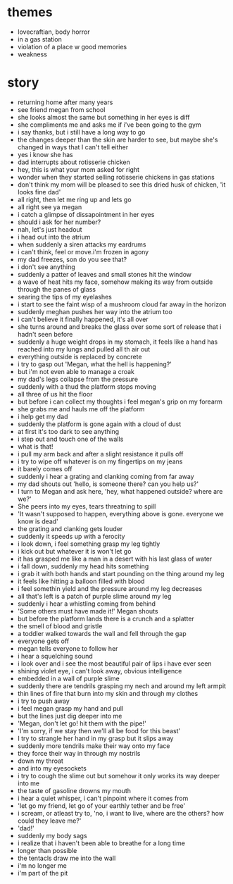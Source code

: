 # themes
- lovecraftian, body horror
- in a gas station
- violation of a place w good memories
- weakness

# story
- returning home after many years
- see friend megan from school
- she looks almost the same but something in her eyes is diff
- she compliments me and asks me if i've been going to the gym
- i say thanks, but i still have a long way to go
- the changes deeper than the skin are harder to see, but maybe she's changed in ways that I can't tell either
- yes i know she has
- dad interrupts about rotisserie chicken
- hey, this is what your mom asked for right
- wonder when they started selling rotisserie chickens in gas stations
- don't think my mom will be pleased to see this dried husk of chicken, 'it looks fine dad'
- all right, then let me ring up and lets go
- all right see ya megan
- i catch a glimpse of dissapointment in her eyes
- should i ask for her number?
- nah, let's just headout
- i head out into the atrium
- when suddenly a siren attacks my eardrums
- i can't think, feel or move.i'm frozen in agony
- my dad freezes, son do you see that?
- i don't see anything
- suddenly a patter of leaves and small stones hit the window
- a wave of heat hits my face, somehow making its way from outside through the panes of glass
- searing the tips of my eyelashes
- i start to see the faint wisp of a mushroom cloud far away in the horizon
- suddenly meghan pushes her way into the atrium too
- i can't believe it finally happened, it's all over
- she turns around and breaks the glass over some sort of release that i hadn't seen before
- suddenly a huge weight drops in my stomach, it feels like a hand has reached into my lungs and pulled all th air out
- everything outside is replaced by concrete
- i try to gasp out 'Megan, what the hell is happening?'
- but i'm not even able to manage a croak
- my dad's legs collapse from the pressure
- suddenly with a thud the platform stops moving
- all three of us hit the floor
- but before i can collect my thoughts i feel megan's grip on my forearm
- she grabs me and hauls me off the platform
- i help get my dad
- suddenly the platform is gone again with a cloud of dust
- at first it's too dark to see anything
- i step out and touch one of the walls
- what is that!
- i pull my arm back and after a slight resistance it pulls off
- i try to wipe off whatever is on my fingertips on my jeans
- it barely comes off
- suddenly i hear a grating and clanking coming from far away
- my dad shouts out 'hello, is someone there? can you help us?'
- I turn to Megan and ask here, 'hey, what happened outside? where are we?'
- She peers into my eyes, tears threatning to spill
- 'It wasn't supposed to happen, everything above is gone. everyone we know is dead'
- the grating and clanking gets louder
- suddenly it speeds up with a ferocity
- i look down, i feel something grasp my leg tightly
- i kick out but whatever it is won't let go
- it has grasped me like a man in a desert with his last glass of water
- i fall down, suddenly my head hits something
- i grab it with both hands and start pounding on the thing around my leg
- it feels like hitting a balloon filled with blood
- i feel somethin yield and the pressure around my leg decreases
- all that's left is a patch of purple slime around my leg
- suddenly i hear a whistling coming from behind
- 'Some others must have made it!' Megan shouts
- but before the platform lands there is a crunch and a splatter
- the smell of blood and gristle
- a toddler walked towards the wall and fell through the gap
- everyone gets off
- megan tells everyone to follow her
- i hear a squelching sound
- i look over and i see the most beautiful pair of lips i have ever seen
- shining violet eye, i can't look away, obvious intelligence
- embedded in a wall of purple slime
- suddenly there are tendrils grasping my nech and around my left armpit
- thin lines of fire that burn into my skin and through my clothes
- i try to push away
- i feel megan grasp my hand and pull
- but the lines just dig deeper into me
- 'Megan, don't let go! hit them with the pipe!'
- 'I'm sorry, if we stay then we'll all be food for this beast'
- I try to strangle her hand in my grasp but it slips away
- suddenly more tendrils make their way onto my face
- they force their way in through my nostrils
- down my throat
- and into my eyesockets
- i try to cough the slime out but somehow it only works its way deeper into me
- the taste of gasoline drowns my mouth
- i hear a quiet whisper, i can't pinpoint where it comes from
- 'let go my friend, let go of your earthly tether and be free'
- i scream, or atleast try to, 'no, i want to live, where are the others? how could they leave me?'
- 'dad!'
- suddenly my body sags
- i realize that i haven't been able to breathe for a long time
- longer than possible
- the tentacls draw me into the wall
- i'm no longer me
- i'm part of the pit
